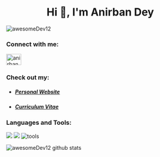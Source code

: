 <h1 align="center">Hi 👋, I'm Anirban Dey</h1>

<p align="left"> <img src="https://komarev.com/ghpvc/?username=awesomeDev12&label=Profile%20views&color=0e75b6&style=flat" alt="awesomeDev12" /> </p>


<h3 align="left">Connect with me:</h3>
<p align="left">
<a href="https://linkedin.com/in/anirbandey1" target="blank"><img align="center" src="https://raw.githubusercontent.com/rahuldkjain/github-profile-readme-generator/master/src/images/icons/Social/linked-in-alt.svg" alt="anirbandey1" height="30" width="40" /></a>
</p>
<h3 align="left"> Check out my:</h3>

- <h5> <a href="https://awesomeDev12.github.io/site" target="blank">Personal Website</a> </h5>
- <h5> <a href="https://awesomeDev12.github.io/site-assets/assets/CV-AnirbanDey.pdf" target="blank">Curriculum Vitae</a> </h5>



### Languages and Tools:

<img src="https://skillicons.dev/icons?i=html,css,js,react,mysql,mongodb,go" />
<img src="https://skillicons.dev/icons?i=cpp,c,python,latex,java,kotlin" />
<img src="https://skillicons.dev/icons?i=git,github,linux,docker,neovim,vim,vscode,androidstudio" alt="tools" />

<br />

<p style="width: 100%; display: block;"><img src="https://github-readme-stats.vercel.app/api?username=awesomeDev12&show_icons=true&locale=en" alt="awesomeDev12 github stats" /></p>
